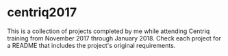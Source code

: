 # centriq2017

This is a collection of projects completed by me while attending Centriq training from November 2017 through January 2018.
Check each project for a README that includes the project's original requirements.
